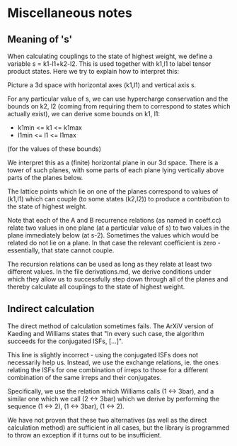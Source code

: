 Miscellaneous notes
===================

Meaning of 's'
--------------

When calculating couplings to the state of highest weight, we define a
variable s = k1-l1+k2-l2. This is used together with k1,l1 to label tensor
product states. Here we try to explain how to interpret this:

Picture a 3d space with horizontal axes (k1,l1) and vertical axis s.

For any particular value of s, we can use hypercharge conservation and the
bounds on k2, l2 (coming from requiring them to correspond to states which
actually exist), we can derive some bounds on k1, l1:

* k1min <= k1 <= k1max
* l1min <= l1 <= l1max

(for the values of these bounds)

We interpret this as a (finite) horizontal plane in our 3d space. There
is a tower of such planes, with some parts of each plane lying vertically
above parts of the planes below.

The lattice points which lie on one of the planes correspond to values of
(k1,l1) which can couple (to some states (k2,l2)) to produce a contribution
to the state of highest weight.

Note that each of the A and B recurrence relations (as named in coeff.cc)
relate two values in one plane (at a particular value of s) to two values
in the plane immediately below (at s-2). Sometimes the values which would
be related do not lie on a plane. In that case the relevant coefficient
is zero - essentially, that state cannot couple.

The recursion relations can be used as long as they relate at least two
different values. In the file derivations.md, we derive conditions under
which they allow us to successfully step down through all of the planes
and thereby calculate all couplings to the state of highest weight.

Indirect calculation
--------------------

The direct method of calculation sometimes fails. The ArXiV version
of Kaeding and Williams states that "In every such case, the algorithm
succeeds for the conjugated ISFs, [...]".

This line is slightly incorrect - using the conjugated ISFs does not
necessarily help us. Instead, we use the exchange relations, ie. the
ones relating the ISFs for one combination of irreps to those for
a different combination of the same irreps and their conjugates.

Specifically, we use the relation which Williams calls (1 <-> 3bar),
and a similar one which we call (2 <-> 3bar) which we derive
by performing the sequence (1 <-> 2), (1 <-> 3bar), (1 <-> 2).

We have not proven that these two alternatives (as well as the direct
calculation method) are sufficient in all cases, but the library is
programmed to throw an exception if it turns out to be insufficient.
